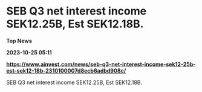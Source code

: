 # SEB Q3 net interest income SEK12.25B, Est SEK12.18B.
**Top News**

**2023-10-25 05:11**

**https://www.ainvest.com/news/seb-q3-net-interest-income-sek12-25b-est-sek12-18b-2310100007d8ecb6adbd908c/**

SEB Q3 net interest income SEK12.25B, Est SEK12.18B.